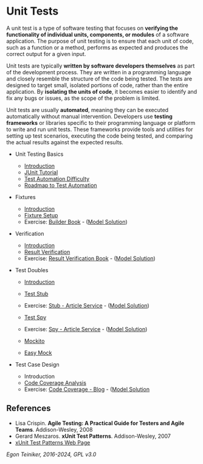 # Unit Tests

A unit test is a type of software testing that focuses on **verifying the functionality 
of individual units, components, or modules** of a software application. 
The purpose of unit testing is to ensure that each unit of code, such as a function or 
a method, performs as expected and produces the correct output for a given input.

Unit tests are typically **written by software developers themselves** as part of the 
development process. They are written in a programming language and closely resemble 
the structure of the code being tested. 
The tests are designed to target small, isolated portions of code, rather than the 
entire application. 
By **isolating the units of code**, it becomes easier to identify and fix any bugs or 
issues, as the scope of the problem is limited.

Unit tests are usually **automated**, meaning they can be executed automatically 
without manual intervention. Developers use **testing frameworks** or libraries specific 
to their programming language or platform to write and run unit tests. 
These frameworks provide tools and utilities for setting up test scenarios, 
executing the code being tested, and comparing the actual results against the 
expected results.

* Unit Testing Basics
  * [Introduction](basics/README.md)
  * [JUnit Tutorial](basics/JUnit4-Tutorial)
  * [Test Automation Difficulty](../introduction/TestDifficulties.md)
  * [Roadmap to Test Automation](../introduction/RoadmapToTest.md)
  
* Fixtures 
  * [Introduction](fixtures/README.md)
  * [Fixture Setup](fixtures/JUnit4-Fixture-Setup)
  * Exercise: [Builder Book](fixtures/JUnit4-Fixture-Builder-Book-Exercise/) - 
    ([Model Solution](fixtures/JUnit4-Fixture-Builder-Book/))

* Verification
  * [Introduction](verification/README.md)
  * [Result Verification](verification/JUnit4-ResultVerification)
  * Exercise: [Result Verification Book](verification/JUnit4-ResultVerification-Book-Exercise/) - 
    ([Model Solution](verification/JUnit4-ResultVerification-Book/))

* Test Doubles 
  * [Introduction](doubles/)

  * [Test Stub](doubles/JUnit4-TestDouble-Stub/)
  * Exercise: [Stub - Article Service](doubles/JUnit4-TestDouble-Stub-ArticleService-Exercise/) - 
    ([Model Solution](doubles/JUnit4-TestDouble-Stub-ArticleService/))

  * [Test Spy](doubles/JUnit4-TestDouble-Spy/)
  * Exercise: [Spy - Article Service](doubles/JUnit4-TestDouble-Spy-ArticleService-Exercise/) - 
    ([Model Solution](doubles/JUnit4-TestDouble-Spy-ArticleService/))

  * [Mockito](doubles/JUnit4-TestDouble-Mockito/)
  * [Easy Mock](doubles/JUnit4-TestDouble-EasyMock/)

* Test Case Design
  * Introduction
  * [Code Coverage Analysis](testcase-design/JUnit4-CodeCoverage/)
  * Exercise: [Code Coverage - Blog](testcase-design/JUnit4-CodeCoverage-Blog-Exercise/) - 
    ([Model Solution](testcase-design/JUnit4-CodeCoverage-Blog/)


## References
* Lisa Crispin. **Agile Testing: A Practical Guide for Testers and Agile Teams**. Addison-Wesley, 2008
* Gerard Meszaros. **xUnit Test Patterns**. Addison-Wesley, 2007
* [xUnit Test Patterns Web Page](http://xunitpatterns.com/)

*Egon Teiniker, 2016-2024, GPL v3.0*
